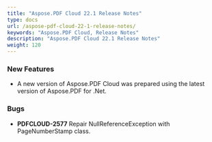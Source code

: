 ```yaml
---
title: "Aspose.PDF Cloud 22.1 Release Notes"
type: docs
url: /aspose-pdf-cloud-22-1-release-notes/
keywords: "Aspose.PDF Cloud, Release Notes"
description: "Aspose.PDF Cloud 22.1 Release Notes"
weight: 120
---
```


### **New Features**
- A new version of Aspose.PDF Cloud was prepared using the latest version of Aspose.PDF for .Net.
### **Bugs**
- **PDFCLOUD-2577** Repair NullReferenceException with PageNumberStamp class.
